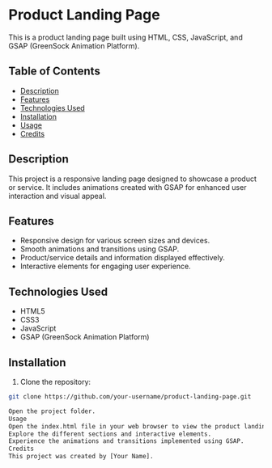 # Product Landing Page

This is a product landing page built using HTML, CSS, JavaScript, and GSAP (GreenSock Animation Platform).

## Table of Contents
- [Description](#description)
- [Features](#features)
- [Technologies Used](#technologies-used)
- [Installation](#installation)
- [Usage](#usage)
- [Credits](#credits)

## Description

This project is a responsive landing page designed to showcase a product or service. It includes animations created with GSAP for enhanced user interaction and visual appeal.

## Features

- Responsive design for various screen sizes and devices.
- Smooth animations and transitions using GSAP.
- Product/service details and information displayed effectively.
- Interactive elements for engaging user experience.

## Technologies Used

- HTML5
- CSS3
- JavaScript
- GSAP (GreenSock Animation Platform)

## Installation

1. Clone the repository:

```bash
git clone https://github.com/your-username/product-landing-page.git

Open the project folder.
Usage
Open the index.html file in your web browser to view the product landing page.
Explore the different sections and interactive elements.
Experience the animations and transitions implemented using GSAP.
Credits
This project was created by [Your Name].
